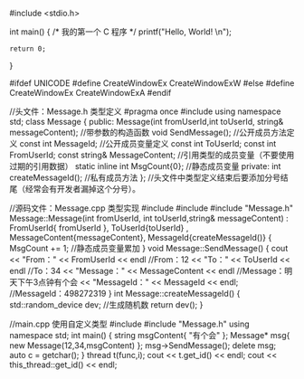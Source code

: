 #include <stdio.h>
 
int main()
{
    /* 我的第一个 C 程序 */
    printf("Hello, World! \n");
 
    return 0;
}


#ifdef UNICODE
#define CreateWindowEx  CreateWindowExW
#else
#define CreateWindowEx  CreateWindowExA
#endif

//头文件：Message.h  类型定义
#pragma once
#include <string>
using namespace std;
class Message
{
public:
	Message(int fromUserId,int toUserId, string& messageContent); //带参数的构造函数
	void SendMessage();  //公开成员方法定义
	const int MessageId;  //公开成员变量定义
	const int ToUserId;
	const int FromUserId;
	const string& MessageContent;  //引用类型的成员变量（不要使用过期的引用数据）
	static inline int MsgCount{0};  //静态成员变量
private:
	int createMessageId();  //私有成员方法
}; //头文件中类型定义结束后要添加分号结尾（经常会有开发者漏掉这个分号）。


//源码文件：Message.cpp  类型实现
#include <iostream>
#include <random>
#include "Message.h"
Message::Message(int fromUserId, int toUserId,string& messageContent) :
	FromUserId{ fromUserId },
	ToUserId{toUserId} ,
	MessageContent{messageContent},
	MessageId{createMessageId()} {
    MsgCount += 1; //静态成员变量累加
}
void Message::SendMessage() {
    cout << "From：" << FromUserId << endl  //From：12
    << "To：" << ToUserId << endl  //To：34
    << "Message：" << MessageContent << endl //Message：明天下午3点钟有个会
    << "MessageId：" << MessageId << endl;  //MessageId：498272319
}
int Message::createMessageId() {
    std::random_device dev;  //生成随机数
    return dev();
}


//main.cpp 使用自定义类型
#include <string>
#include "Message.h"
using namespace std;
int main() {
    string msgContent{ "有个会" };
    Message* msg{ new Message(12,34,msgContent) };
    msg->SendMessage();
    delete msg;
    auto c = getchar();
}
thread t(func,i);
cout << t.get_id() << endl; 
cout << this_thread::get_id() << endl; 
